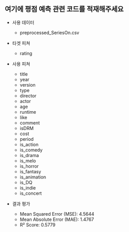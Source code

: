 ## 여기에 평점 예측 관련 코드를 적재해주세요

 - 사용 데이터
   - preprocessed_SeriesOn.csv
 
 - 타겟 피쳐
   - rating

 - 사용 피쳐
   - title
   - year
   - version
   - type
   - director
   - actor
   - age
   - runtime
   - like
   - comment
   - isDRM
   - cost
   - period
   - is_action
   - is_comedy
   - is_drama
   - is_melo
   - is_horror
   - is_fantasy
   - is_animation
   - is_DQ
   - is_indie
   - is_concert
	
 - 결과 평가
   - Mean Squared Error (MSE): 4.5644
   - Mean Absolute Error (MAE): 1.4767
   - R² Score: 0.5779
